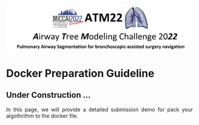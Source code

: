 <div align=center><img src="https://raw.githubusercontent.com/Puzzled-Hui/puzzled-hui.github.io/main/ATM/figures/titlepage.png"></div>

# Docker Preparation Guideline

## Under Construction ... 
<p style= "text-align:justify">
In this page, we will provide a detailed submission demo for pack your algothrithm to the docker file.
</p>
